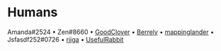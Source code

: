 # Humans

<!-- Always add to the bottom of this file. -->
<!-- I reccomend linking to your OSM profile. -->

Amanda#2524
•
Zen#8660
•
[GoodClover](https://www.openstreetmap.org/user/GoodClover)
•
[Berrely](https://www.openstreetmap.org/user/Berrely)
•
[mappinglander](https://www.openstreetmap.org/user/mappinglander)
•
Jsfasdf252#0726
•
[riiga](https://www.openstreetmap.org/user/riiga)
•
[UsefulRabbit](https://www.openstreetmap.org/user/UsefulRabbit)
